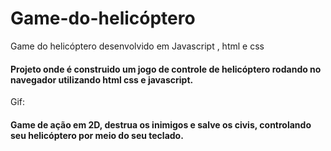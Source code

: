 # Game-do-helicóptero
Game do helicóptero desenvolvido em Javascript , html e css

#### Projeto onde é construido um jogo de controle de helicóptero rodando no navegador utilizando html css e javascript.


Gif:



#### Game de ação em 2D, destrua os inimigos e salve os civis, controlando seu helicóptero por meio do seu teclado.
